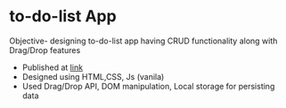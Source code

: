 # to-do-list App    
Objective- designing to-do-list app having CRUD functionality along with Drag/Drop features

- Published at [link](https://amangtm.github.io/to-do-list/index.html)
- Designed using HTML,CSS, Js (vanila)
- Used Drag/Drop API, DOM manipulation, Local storage for persisting data

